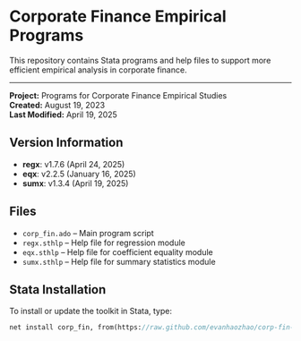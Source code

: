 # Corporate Finance Empirical Programs

This repository contains Stata programs and help files to support more efficient empirical analysis in corporate finance.

---

**Project:** Programs for Corporate Finance Empirical Studies  
**Created:** August 19, 2023  
**Last Modified:** April 19, 2025  

## Version Information

- **regx**: v1.7.6 (April 24, 2025)  
- **eqx**: v2.2.5 (January 16, 2025)  
- **sumx**: v1.3.4 (April 19, 2025)

## Files

- `corp_fin.ado` – Main program script  
- `regx.sthlp` – Help file for regression module  
- `eqx.sthlp` – Help file for coefficient equality module  
- `sumx.sthlp` – Help file for summary statistics module  

## Stata Installation

To install or update the toolkit in Stata, type:

```stata
net install corp_fin, from(https://raw.github.com/evanhaozhao/corp-fin-ado-toolkit/main) replace